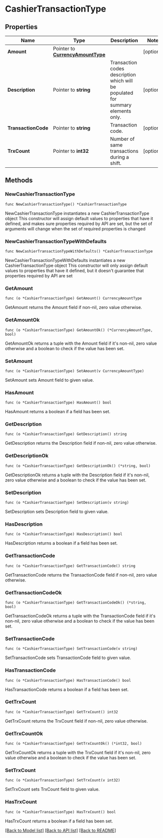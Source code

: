 # CashierTransactionType

## Properties

Name | Type | Description | Notes
------------ | ------------- | ------------- | -------------
**Amount** | Pointer to [**CurrencyAmountType**](CurrencyAmountType.md) |  | [optional] 
**Description** | Pointer to **string** | Transaction codes description which will be populated for summary elements only. | [optional] 
**TransactionCode** | Pointer to **string** | Transaction code. | [optional] 
**TrxCount** | Pointer to **int32** | Number of same transactions during a shift. | [optional] 

## Methods

### NewCashierTransactionType

`func NewCashierTransactionType() *CashierTransactionType`

NewCashierTransactionType instantiates a new CashierTransactionType object
This constructor will assign default values to properties that have it defined,
and makes sure properties required by API are set, but the set of arguments
will change when the set of required properties is changed

### NewCashierTransactionTypeWithDefaults

`func NewCashierTransactionTypeWithDefaults() *CashierTransactionType`

NewCashierTransactionTypeWithDefaults instantiates a new CashierTransactionType object
This constructor will only assign default values to properties that have it defined,
but it doesn't guarantee that properties required by API are set

### GetAmount

`func (o *CashierTransactionType) GetAmount() CurrencyAmountType`

GetAmount returns the Amount field if non-nil, zero value otherwise.

### GetAmountOk

`func (o *CashierTransactionType) GetAmountOk() (*CurrencyAmountType, bool)`

GetAmountOk returns a tuple with the Amount field if it's non-nil, zero value otherwise
and a boolean to check if the value has been set.

### SetAmount

`func (o *CashierTransactionType) SetAmount(v CurrencyAmountType)`

SetAmount sets Amount field to given value.

### HasAmount

`func (o *CashierTransactionType) HasAmount() bool`

HasAmount returns a boolean if a field has been set.

### GetDescription

`func (o *CashierTransactionType) GetDescription() string`

GetDescription returns the Description field if non-nil, zero value otherwise.

### GetDescriptionOk

`func (o *CashierTransactionType) GetDescriptionOk() (*string, bool)`

GetDescriptionOk returns a tuple with the Description field if it's non-nil, zero value otherwise
and a boolean to check if the value has been set.

### SetDescription

`func (o *CashierTransactionType) SetDescription(v string)`

SetDescription sets Description field to given value.

### HasDescription

`func (o *CashierTransactionType) HasDescription() bool`

HasDescription returns a boolean if a field has been set.

### GetTransactionCode

`func (o *CashierTransactionType) GetTransactionCode() string`

GetTransactionCode returns the TransactionCode field if non-nil, zero value otherwise.

### GetTransactionCodeOk

`func (o *CashierTransactionType) GetTransactionCodeOk() (*string, bool)`

GetTransactionCodeOk returns a tuple with the TransactionCode field if it's non-nil, zero value otherwise
and a boolean to check if the value has been set.

### SetTransactionCode

`func (o *CashierTransactionType) SetTransactionCode(v string)`

SetTransactionCode sets TransactionCode field to given value.

### HasTransactionCode

`func (o *CashierTransactionType) HasTransactionCode() bool`

HasTransactionCode returns a boolean if a field has been set.

### GetTrxCount

`func (o *CashierTransactionType) GetTrxCount() int32`

GetTrxCount returns the TrxCount field if non-nil, zero value otherwise.

### GetTrxCountOk

`func (o *CashierTransactionType) GetTrxCountOk() (*int32, bool)`

GetTrxCountOk returns a tuple with the TrxCount field if it's non-nil, zero value otherwise
and a boolean to check if the value has been set.

### SetTrxCount

`func (o *CashierTransactionType) SetTrxCount(v int32)`

SetTrxCount sets TrxCount field to given value.

### HasTrxCount

`func (o *CashierTransactionType) HasTrxCount() bool`

HasTrxCount returns a boolean if a field has been set.


[[Back to Model list]](../README.md#documentation-for-models) [[Back to API list]](../README.md#documentation-for-api-endpoints) [[Back to README]](../README.md)


